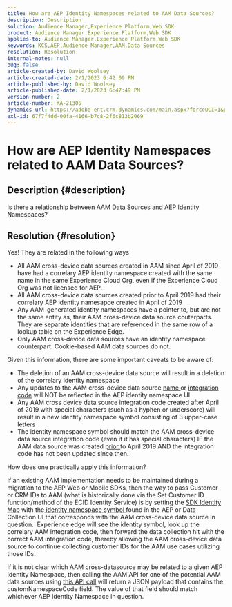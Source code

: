 ```yaml
---
title: How are AEP Identity Namespaces related to AAM Data Sources?
description: Description
solution: Audience Manager,Experience Platform,Web SDK
product: Audience Manager,Experience Platform,Web SDK
applies-to: Audience Manager,Experience Platform,Web SDK
keywords: KCS,AEP,Audience Manager,AAM,Data Sources
resolution: Resolution
internal-notes: null
bug: false
article-created-by: David Woolsey
article-created-date: 2/1/2023 6:42:09 PM
article-published-by: David Woolsey
article-published-date: 2/1/2023 6:47:49 PM
version-number: 2
article-number: KA-21305
dynamics-url: https://adobe-ent.crm.dynamics.com/main.aspx?forceUCI=1&pagetype=entityrecord&etn=knowledgearticle&id=c9eb541e-60a2-ed11-aad1-6045bd006b3d
exl-id: 67f7f4dd-00fa-4166-b7c8-2f6c813b2069
---
```

# How are AEP Identity Namespaces related to AAM Data Sources?

## Description {#description}

Is there a relationship between AAM Data Sources and AEP Identity Namespaces?

## Resolution {#resolution}


Yes! They are related in the following ways

- All AAM cross-device data sources created in AAM since April of 2019 have had a correlary AEP identity namespace created with the same name in the same Experience Cloud Org, even if the Experience Cloud Org was not licensed for AEP.
- All AAM cross-device data sources created prior to April 2019 had their correlary AEP identity namesapce created in April of 2019
- Any AAM-generated identity namespaces have a pointer to, but are not the same entity as, their AAM cross-device data source couterparts. They are separate identities that are referenced in the same row of a lookup table on the Experience Edge.
- Only AAM cross-device data sources have an identity namespace counterpart. Cookie-based AAM data sources do not.


Given this information, there are some important caveats to be aware of:

- The deletion of an AAM cross-device data source will result in a deletion of the correlary identity namespace
- Any updates to the AAM cross-device data source <u>name </u>or <u>integration code</u> will NOT be reflected in the AEP identity namespace UI
- Any AAM cross device data source integration code created after April of 2019 with special characters (such as a hyphen or underscore) will result in a new identity namespace symbol consisting of 3 upper-case letters
- The identity namespace symbol should match the AAM cross-device data source integration code (even if it has special characters) IF the AAM data source was created <u>prior </u>to April 2019 AND the integration code has not been updated since then.


How does one practically apply this information?

If an existing AAM implementation needs to be maintained during a migration to the AEP Web or Mobile SDKs, then the way to pass Customer or CRM IDs to AAM (what is historically done via the Set Customer ID function/method of the ECID Identity Service) is by setting the [SDK Identity Map](https://experienceleague.adobe.com/docs/experience-platform/edge/identity/overview.html?lang=en) with the<u> identity namespace symbol </u>found in the AEP or Data Collection UI that corresponds with the AAM cross-device data source in question.  Experience edge will see the identity symbol, look up the correlary AAM integration code, then forward the data collection hit with the correct AAM integration code, thereby allowing the AAM cross-device data source to continue collecting customer IDs for the AAM use cases utilizing those IDs.

If it is not clear which AAM cross-datasource may be related to a given AEP Identity Namespace, then calling the AAM API for one of the potential AAM data sources using [this API call](https://vhttps://bank.demdex.com/portal/swagger/index.html#/Data%20Source%20API/get_datasources__dataSourceId_) will return a JSON payload that contains the customNamespaceCode field. The value of that field should match whichever AEP Identity Namespace in question.
